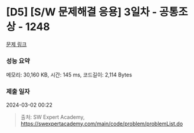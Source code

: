 # [D5] [S/W 문제해결 응용] 3일차 - 공통조상 - 1248 

[문제 링크](https://swexpertacademy.com/main/code/problem/problemDetail.do?contestProbId=AV15PTkqAPYCFAYD) 

### 성능 요약

메모리: 30,160 KB, 시간: 145 ms, 코드길이: 2,114 Bytes

### 제출 일자

2024-03-02 00:22



> 출처: SW Expert Academy, https://swexpertacademy.com/main/code/problem/problemList.do